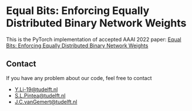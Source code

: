# Equal Bits: Enforcing Equally Distributed Binary Network Weights
This is the PyTorch implementation of accepted AAAI 2022 paper: [Equal Bits: Enforcing Equally Distributed Binary Network Weights](https://arxiv.org/abs/2112.03406)

<!-- 
### Glance

```
settings ── Toy Example ── ── ──CIFAR10 ── ── ── CIFAR100 ── ── ── ImageNet     
             └── toy_example.py   └── trainer.py   └──              └── 
    	     			       
``` -->

## Contact
If you have any problem about our code, feel free to contact

 - Y.Li-19@tudelft.nl
 - S.L.Pintea@tudelft.nl
 - J.C.vanGemert@tudelft.nl


